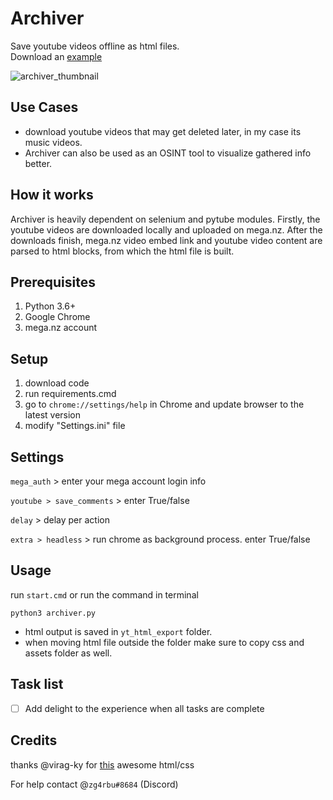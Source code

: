 # Archiver
Save youtube videos offline as html files.  
Download an [example](https://mega.nz/file/sbUGzCDS#HC_x1rCr22RRaNQSQWfZXh7Jd8BBIVJhSWycEgRvRAo)

![archiver_thumbnail](https://i.imgur.com/4PjU7B2.png)

## Use Cases
- download youtube videos that may get deleted later, in my case its music videos.
- Archiver can also be used as an OSINT tool to visualize gathered info better.

## How it works
Archiver is heavily dependent on selenium and pytube modules. Firstly, the youtube videos are downloaded locally and uploaded on mega.nz. After the downloads finish, mega.nz video embed link and youtube video content are parsed to html blocks, from which the html file is built.

## Prerequisites
1. Python 3.6+
2. Google Chrome
3. mega.nz account

## Setup
1. download code
2. run requirements.cmd
3. go to `chrome://settings/help` in Chrome and update browser to the latest version
4. modify "Settings.ini" file

## Settings
`mega_auth` > enter your mega account login info

`youtube > save_comments` > enter True/false

`delay` > delay per action

`extra > headless` > run chrome as background process. enter True/false

## Usage
run `start.cmd` or run the command in terminal
```
python3 archiver.py
``` 
- html output is saved in `yt_html_export` folder.
- when moving html file outside the folder make sure to copy css and assets folder as well.

## Task list
- [ ] Add delight to the experience when all tasks are complete

## Credits
thanks @virag-ky for [this](https://github.com/virag-ky/Youtube-Clone) awesome html/css  

For help contact @`zg4rbu#8684` (Discord)
